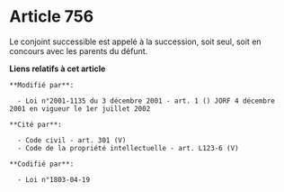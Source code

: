 # Article 756

Le conjoint successible est appelé à la succession, soit seul, soit en concours avec les parents du défunt.

**Liens relatifs à cet article**

	**Modifié par**:

	  - Loi n°2001-1135 du 3 décembre 2001 - art. 1 () JORF 4 décembre 2001 en vigueur le 1er juillet 2002

	**Cité par**:

	  - Code civil - art. 301 (V)
	  - Code de la propriété intellectuelle - art. L123-6 (V)

	**Codifié par**:

	  - Loi n°1803-04-19
